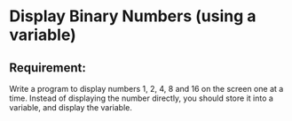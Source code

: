 # Display Binary Numbers (using a variable)

## Requirement:

Write a program to display numbers 1, 2, 4, 8 and 16 on the screen one at a
time.
Instead of displaying the number directly, you should
store it into a variable, and display the variable.
